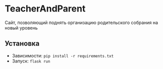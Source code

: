 # TeacherAndParent
Сайт, позволяющий поднять организацию родительского собрания на новый уровень

## Установка
* Зависимости: `pip install -r requirements.txt`
* Запуск: `flask run`